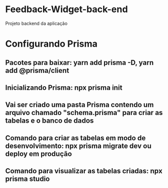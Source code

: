 # Feedback-Widget-back-end
Projeto backend da aplicação

# Configurando Prisma
## Pacotes para baixar: yarn add prisma -D, yarn add @prisma/client   
## Inicializando Prisma: npx prisma init
## Vai ser criado uma pasta Prisma contendo um arquivo chamado "schema.prisma" para criar as tabelas e o banco de dados
## Comando para criar as tabelas em modo de desenvolvimento: npx prisma migrate dev ou deploy em produção
## Comando para visualizar as tabelas criadas: npx prisma studio